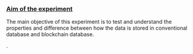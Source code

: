 <u><h3>Aim of the experiment</h3></u>

 <p>The main objective of this experiment is to  test and understand the properties and  difference between how the data is stored in conventional database and blockchain database.</p> .
